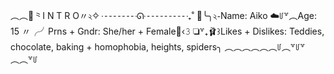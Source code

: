 ︵︵🌷⺀I N T R O〃২✧
┄┄┄┄ᘏ┄┄┄┄┄₊˚
🎀╰╮২֊Name: Aiko
☁️꒥꒷︵Age: 15
〃╭╯Prns + Gndr: She/her + Female🌸‹𝟹
❏꒷₊🩰꒱Likes + Dislikes: Teddies, chocolate, baking + homophobia, heights, spiders╮
︵︵︵︵︵︵꒥︵꒷꒥꒷︵︵꒷꒥
